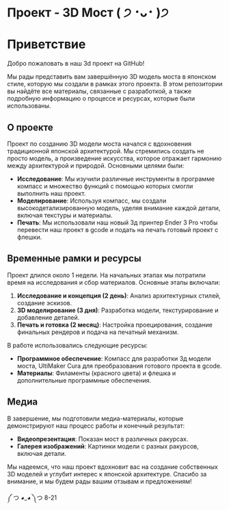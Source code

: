 #  Проект - 3D Мост ( ੭ ･ᴗ･ )੭

# Приветствие

Добро пожаловать в наш 3d проект на GitHub!

Мы рады представить вам завершённую 3D модель моста в японском стиле, которую мы создали в рамках этого проекта. В этом репозитории вы найдёте все материалы, связанные с разработкой, а также подробную информацию о процессе и ресурсах, которые были использованы.

## О проекте

Проект по созданию 3D модели моста начался с вдохновения традиционной японской архитектурой. Мы стремились создать не просто модель, а произведение искусства, которое отражает гармонию между архитектурой и природой. Основными целями были: 

- **Исследование**: Мы изучили различные инструменты в программе компасс и множество функций с помощью которых смогли выполнить наш проект.
- **Моделирование**: Используя компасс, мы создали высокодетализированную модель, уделяя внимание каждой детали, включая текстуры и материалы.
- **Печать**: Мы использовали наш новый 3д принтер Ender 3 Pro чтобы перевести наш проект в gcode и подать на печать готовый проект с флешки.

## Временные рамки и ресурсы

Проект длился около 1 недели. На начальных этапах мы потратили время на исследования и сбор материалов. Основные этапы включали:

1. **Исследование и концепция (2 день)**: Анализ архитектурных стилей, создание эскизов.
2. **3D моделирование (3 дня)**: Разработка модели, текстурирование и добавление деталей.
3. **Печать и готовка (2 месяц)**: Настройка проецирования, создание финальных рендеров и подача на печатный механизм.

В работе использовались следующие ресурсы:

- **Программное обеспечение**: Компасс для разработки 3д модели моста, UltiMaker Cura для преобразования готового проекта в gcode.
- **Материалы**: Филаменты (красного цвета) и флешка и дополнительные программные обеспечения.

## Медиа

В завершение, мы подготовили медиа-материалы, которые демонстрируют наш процесс работы и конечный результат:

- **Видеопрезентация**: Показан мост в различных ракурсах.
- **Галерея изображений**: Картинки модели с разных ракурсов, включая детали.


Мы надеемся, что наш проект вдохновит вас на создание собственных 3D моделей и углубит интерес к японской архитектуре. Спасибо за внимание, и мы будем рады вашим отзывам и предложениям!

༼ つ ◕_◕ ༽つ  8-21
